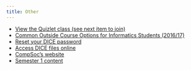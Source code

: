 ```yaml
---
title: Other
---
```

-   [View the Quizlet class (see next item to join)]
-   [Common Outside Course Options for Informatics Students (2016/17)]
-   [Reset your DICE password]
-   [Access DICE files online]
-   [CompSoc’s website]
-   [Semester 1 content]

  [View the Quizlet class (see next item to join)]: https://quizlet.com/class/3543715/
  [Common Outside Course Options for Informatics Students (2016/17)]: http://homepages.inf.ed.ac.uk/imurray2/pt/outside_courses_16-17.html
  [Reset your DICE password]: http://pp.inf.ed.ac.uk/
  [Access DICE files online]: https://ifile.inf.ed.ac.uk/
  [CompSoc’s website]: http://comp-soc.com/
  [Semester 1 content]: /year1-semester1.html

